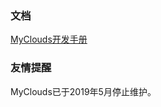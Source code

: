 ﻿### 文档
[MyClouds开发手册](https://gitee.com/osworks/MyClouds/tree/master/myclouds-docs)

### 友情提醒
MyClouds已于2019年5月停止维护。